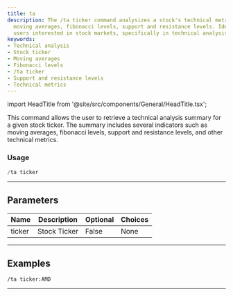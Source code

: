 ```yaml
---
title: ta
description: The /ta ticker command analysizes a stock's technical metrics including
  moving averages, fibonacci levels, support and resistance levels. Ideal for all
  users interested in stock markets, specifically in technical analysis.
keywords:
- Technical analysis
- Stock ticker
- Moving averages
- Fibonacci levels
- /ta ticker
- Support and resistance levels
- Technical metrics
---
```


import HeadTitle from '@site/src/components/General/HeadTitle.tsx';

<HeadTitle title="ta - General - Discord - Reference | OpenBB Bot Docs" />

This command allows the user to retrieve a technical analysis summary for a given stock ticker. The summary includes several indicators such as moving averages, fibonacci levels, support and resistance levels, and other technical metrics.

### Usage

```python wordwrap
/ta ticker
```

---

## Parameters

| Name | Description | Optional | Choices |
| ---- | ----------- | -------- | ------- |
| ticker | Stock Ticker | False | None |


---

## Examples

```
/ta ticker:AMD
```

---
